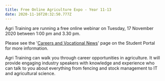 ```yaml
---
title: Free Online Agriculture Expo - Year 11-13
date: 2020-11-16T20:32:50.777Z
---
```

Agri Training are running a free online webinar on Tuesday, 17 November 2020 between 1:00 pm and 3.30 pm. 

Please see the '[Careers and Vocational News](https://www.whanganuihigh.school.nz/news-and-events/careers-and-vocational/)' page on the Student Portal for more information.

Agri Training can walk you through career opportunities in agriculture. It will provide engaging industry speakers with knowledge and experience who can talk to you about everything from fencing and stock management to IT and agricultural science.